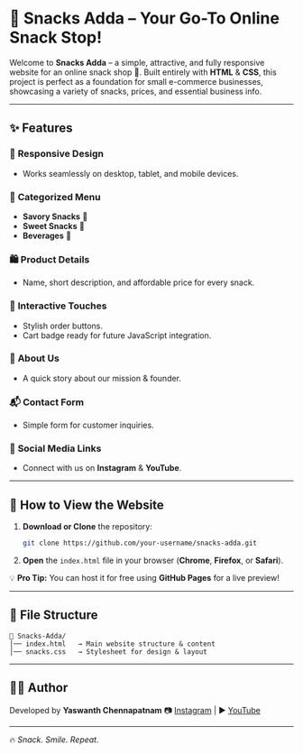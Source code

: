 # 🥨 Snacks Adda – Your Go-To Online Snack Stop!

Welcome to **Snacks Adda** – a simple, attractive, and fully responsive website for an online snack shop 🍿.
Built entirely with **HTML** & **CSS**, this project is perfect as a foundation for small e-commerce businesses, showcasing a variety of snacks, prices, and essential business info.

---

## ✨ Features

### 📱 **Responsive Design**

* Works seamlessly on desktop, tablet, and mobile devices.

### 🍛 **Categorized Menu**

* **Savory Snacks** 🥟
* **Sweet Snacks** 🍩
* **Beverages** 🥤

### 🛍 **Product Details**

* Name, short description, and affordable price for every snack.

### 🎯 **Interactive Touches**

* Stylish order buttons.
* Cart badge ready for future JavaScript integration.

### 🏢 **About Us**

* A quick story about our mission & founder.

### 📬 **Contact Form**

* Simple form for customer inquiries.

### 📲 **Social Media Links**

* Connect with us on **Instagram** & **YouTube**.

---

## 🚀 How to View the Website

1. **Download or Clone** the repository:

   ```bash
   git clone https://github.com/your-username/snacks-adda.git
   ```
2. **Open** the `index.html` file in your browser (**Chrome**, **Firefox**, or **Safari**).

💡 **Pro Tip:** You can host it for free using **GitHub Pages** for a live preview!

---

## 📂 File Structure

```
📁 Snacks-Adda/
│── index.html   → Main website structure & content  
│── snacks.css   → Stylesheet for design & layout  
```

---

## 👨‍💻 Author

Developed by **Yaswanth Chennapatnam**
📷 [Instagram](https://www.instagram.com/yashuonline_?igsh=MWlpZ3FkdmFoaDRkdQ==) | ▶ [YouTube](https://youtube.com/@yashuverse?si=7mO5YkuzMYfE3xz_)

---

🔥 *Snack. Smile. Repeat.*
